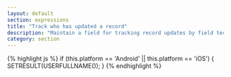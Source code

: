 ```yaml
---
layout: default
section: expressions
title: "Track who has updated a record"
description: "Maintain a field for tracking record updates by field technicians only."
category: section
---
```


{% highlight  js %}
if (this.platform == 'Android' || this.platform == 'iOS') {
  SETRESULT(USERFULLNAME());
}
{% endhighlight %}
